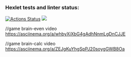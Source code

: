 ### Hexlet tests and linter status:
[![Actions Status](https://github.com/Scampik/frontend-project-44/workflows/hexlet-check/badge.svg)](https://github.com/Scampik/frontend-project-44/actions)
<a href="https://codeclimate.com/github/Scampik/frontend-project-44/maintainability"><img src="https://api.codeclimate.com/v1/badges/3b3753ccb4ea11b15e30/maintainability" /></a>

//game brain-even video
https://asciinema.org/a/whbyXiXbG4gAdhNnmLgDnCJJE

//game brain-calc video
https://asciinema.org/a/ZEJgKuYhgSpPJ20soygGWB8Oa
